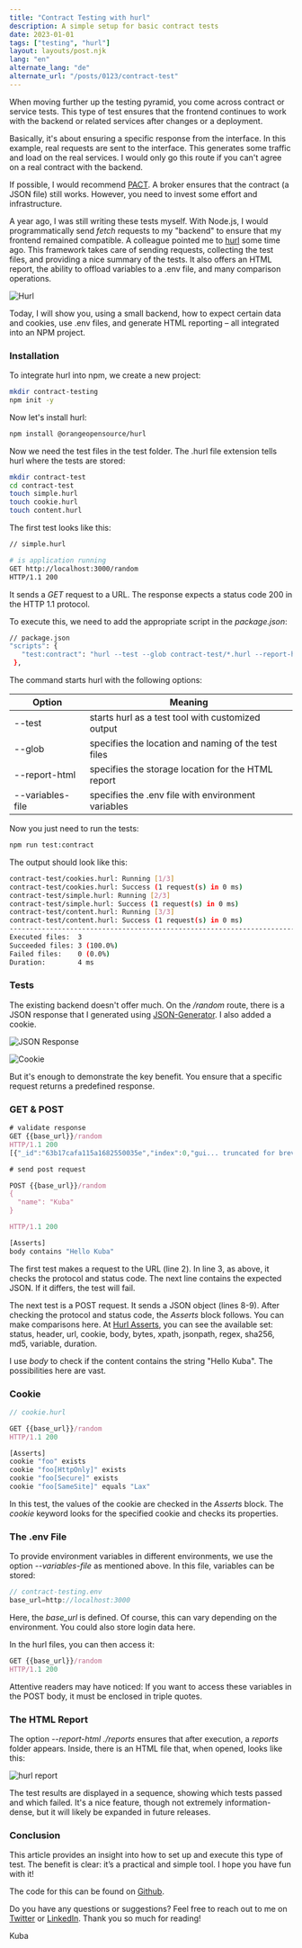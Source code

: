 ```yaml
---
title: "Contract Testing with hurl"
description: A simple setup for basic contract tests
date: 2023-01-01
tags: ["testing", "hurl"]
layout: layouts/post.njk
lang: "en"
alternate_lang: "de"
alternate_url: "/posts/0123/contract-test"
---
```


When moving further up the testing pyramid, you come across contract or service tests. This type of test ensures that the frontend continues to work with the backend or related services after changes or a deployment.<!-- endOfPreview -->

Basically, it's about ensuring a specific response from the interface. In this example, real requests are sent to the interface. This generates some traffic and load on the real services. I would only go this route if you can't agree on a real contract with the backend.

If possible, I would recommend [PACT](https://docs.pact.io/). A broker ensures that the contract (a JSON file) still works. However, you need to invest some effort and infrastructure.

A year ago, I was still writing these tests myself. With Node.js, I would programmatically send _fetch_ requests to my "backend" to ensure that my frontend remained compatible. A colleague pointed me to [hurl](https://hurl.dev/) some time ago. This framework takes care of sending requests, collecting the test files, and providing a nice summary of the tests. It also offers an HTML report, the ability to offload variables to a .env file, and many comparison operations.

![Hurl](/img/0123/hurl.png "hurl testing")

Today, I will show you, using a small backend, how to expect certain data and cookies, use .env files, and generate HTML reporting – all integrated into an NPM project.

### Installation

To integrate hurl into npm, we create a new project:

```bash
mkdir contract-testing
npm init -y
```

Now let's install hurl:

```bash
npm install @orangeopensource/hurl
```

Now we need the test files in the test folder. The .hurl file extension tells hurl where the tests are stored:

```bash
mkdir contract-test
cd contract-test
touch simple.hurl
touch cookie.hurl
touch content.hurl
```

The first test looks like this:

```bash
// simple.hurl

# is application running
GET http://localhost:3000/random
HTTP/1.1 200
```

It sends a _GET_ request to a URL. The response expects a status code 200 in the HTTP 1.1 protocol.

To execute this, we need to add the appropriate script in the _package.json_:

```bash
// package.json
"scripts": {
   "test:contract": "hurl --test --glob contract-test/*.hurl --report-html ./reports --variables-file ./contract-test/contract-testing.env"
 },
```

The command starts hurl with the following options:

| Option           | Meaning                                             |
| ---------------- | --------------------------------------------------- |
| --test           | starts hurl as a test tool with customized output   |
| --glob           | specifies the location and naming of the test files |
| --report-html    | specifies the storage location for the HTML report  |
| --variables-file | specifies the .env file with environment variables  |

Now you just need to run the tests:

```bash
npm run test:contract
```

The output should look like this:

```bash
contract-test/cookies.hurl: Running [1/3]
contract-test/cookies.hurl: Success (1 request(s) in 0 ms)
contract-test/simple.hurl: Running [2/3]
contract-test/simple.hurl: Success (1 request(s) in 0 ms)
contract-test/content.hurl: Running [3/3]
contract-test/content.hurl: Success (1 request(s) in 0 ms)
--------------------------------------------------------------------------------
Executed files:  3
Succeeded files: 3 (100.0%)
Failed files:    0 (0.0%)
Duration:        4 ms
```

### Tests

The existing backend doesn't offer much. On the _/random_ route, there is a JSON response that I generated using [JSON-Generator](https://json-generator.com/). I also added a cookie.

![JSON Response](/img/0123/jsonResponse.png "json response")

![Cookie](/img/0123/cookie.png "cookie")

But it's enough to demonstrate the key benefit. You ensure that a specific request returns a predefined response.

### GET & POST

```ts
# validate response
GET {{base_url}}/random
HTTP/1.1 200
[{"_id":"63b17cafa115a1682550035e","index":0,"gui... truncated for brevity

# send post request

POST {{base_url}}/random
{
  "name": "Kuba"
}

HTTP/1.1 200

[Asserts]
body contains "Hello Kuba"
```

The first test makes a request to the URL (line 2). In line 3, as above, it checks the protocol and status code. The next line contains the expected JSON. If it differs, the test will fail.

The next test is a POST request. It sends a JSON object (lines 8-9). After checking the protocol and status code, the _Asserts_ block follows. You can make comparisons here. At [Hurl Asserts](https://hurl.dev/docs/asserting-response.html), you can see the available set: status, header, url, cookie, body, bytes, xpath, jsonpath, regex, sha256, md5, variable, duration.

I use _body_ to check if the content contains the string "Hello Kuba". The possibilities here are vast.

### Cookie

```ts
// cookie.hurl

GET {{base_url}}/random
HTTP/1.1 200

[Asserts]
cookie "foo" exists
cookie "foo[HttpOnly]" exists
cookie "foo[Secure]" exists
cookie "foo[SameSite]" equals "Lax"
```

In this test, the values of the cookie are checked in the _Asserts_ block. The _cookie_ keyword looks for the specified cookie and checks its properties.

### The .env File

To provide environment variables in different environments, we use the option _--variables-file_ as mentioned above. In this file, variables can be stored:

```ts
// contract-testing.env
base_url=http://localhost:3000
```

Here, the _base_url_ is defined. Of course, this can vary depending on the environment. You could also store login data here.

In the hurl files, you can then access it:

```ts
GET {{base_url}}/random
HTTP/1.1 200
```

Attentive readers may have noticed: If you want to access these variables in the POST body, it must be enclosed in triple quotes.

### The HTML Report

The option _--report-html ./reports_ ensures that after execution, a _reports_ folder appears. Inside, there is an HTML file that, when opened, looks like this:

![hurl report](/img/0123/hurl-report.png "Reporting")

The test results are displayed in a sequence, showing which tests passed and which failed. It's a nice feature, though not extremely information-dense, but it will likely be expanded in future releases.

### Conclusion

This article provides an insight into how to set up and execute this type of test. The benefit is clear: it’s a practical and simple tool. I hope you have fun with it!

The code for this can be found on [Github](https://github.com/derKuba/contract-testing).

Do you have any questions or suggestions? Feel free to reach out to me on [Twitter](https://twitter.com/der_kuba) or [LinkedIn](https://www.linkedin.com/in/jacob-pawlik-08a40015b/).
Thank you so much for reading!

Kuba
